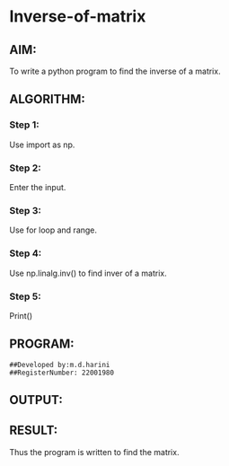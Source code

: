 # Inverse-of-matrix

## AIM:
To write a python program to find the inverse of a matrix.

## ALGORITHM:
### Step 1:
Use import as np.
### Step 2:
Enter the input.
### Step 3:
Use for loop and range.
### Step 4:
Use np.linalg.inv() to find inver of a matrix.
### Step 5:
Print()


## PROGRAM:
```
##Developed by:m.d.harini
##RegisterNumber: 22001980

```

## OUTPUT:



## RESULT:
Thus the program is written to find the matrix.
